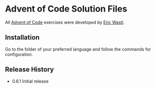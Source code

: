 Advent of Code Solution Files
=========

All [Advent of Code](http://adventofcode.com/) exercises were developed by [Eric Wastl](http://was.tl/).

## Installation

  Go to the folder of your preferred language and follow the commands for configuration.

## Release History

* 0.6.1 Initial release